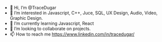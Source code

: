- 👋 Hi, I’m @TraceDugar
- 👀 I’m interested in Javascript, C++, Juce, SQL, UX Design, Audio, Video, Graphic Design.
- 🌱 I’m currently learning Javascript, React
- 💞️ I’m looking to collaborate on projects.
- 📫 How to reach me https://www.linkedin.com/in/tracedugar/

<!---
TraceDugar/TraceDugar is a ✨ special ✨ repository because its `README.md` (this file) appears on your GitHub profile.
You can click the Preview link to take a look at your changes.
--->

